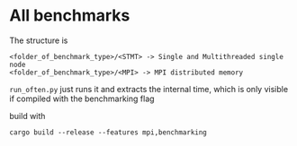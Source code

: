 # All benchmarks

The structure is
```
<folder_of_benchmark_type>/<STMT> -> Single and Multithreaded single node
<folder_of_benchmark_type>/<MPI> -> MPI distributed memory
```

`run_often.py` just runs it and extracts the internal time, which is only visible if compiled with the benchmarking flag

build with
```
cargo build --release --features mpi,benchmarking
```

